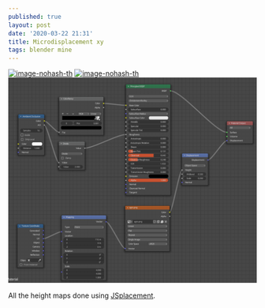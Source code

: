 ```yaml
---
published: true
layout: post
date: '2020-03-22 21:31'
title: Microdisplacement xy
tags: blender mine 
---
```

[![image-nohash-th](https://images.weserv.nl/?url=https://i.imgur.com/PsuCTmZb.png)](https://images.weserv.nl/?url=https://i.imgur.com/PsuCTmZ.png)
[![image-nohash-th](https://images.weserv.nl/?url=https://i.imgur.com/v4vgHVtb.png)](https://images.weserv.nl/?url=https://i.imgur.com/v4vgHVt.png)
![nodes](/media/node-displacement-and-ao.png)

All the height maps done using [JSplacement](https://windmillart.net/?p=jsplacement).

